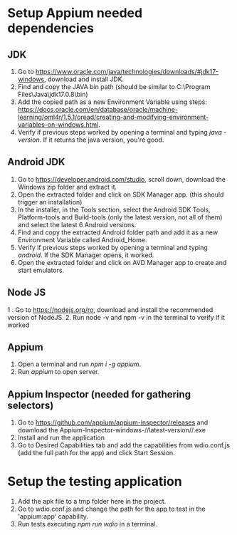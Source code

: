 # Setup Appium needed dependencies

## JDK

1. Go to https://www.oracle.com/java/technologies/downloads/#jdk17-windows, download and install JDK.
2. Find and copy the JAVA bin path (should be similar to C:\Program Files\Java\jdk17.0.8\bin)
3. Add the copied path as a new Environment Variable using steps: https://docs.oracle.com/en/database/oracle/machine-learning/oml4r/1.5.1/oread/creating-and-modifying-environment-variables-on-windows.html.
4. Verify if previous steps worked by opening a terminal and typing _java -version_. If it returns the java version, you're good.

## Android JDK

1. Go to https://developer.android.com/studio, scroll down, download the Windows zip folder and extract it.
2. Open the extracted folder and click on SDK Manager app. (this should trigger an installation)
3. In the installer, in the Tools section, select the Android SDK Tools, Platform-tools and Build-tools (only the latest version, not all of them) and select the latest 6 Android versions.
4. Find and copy the extracted Android folder path and add it as a new Environment Variable called Android_Home.
5. Verify if previous steps worked by opening a terminal and typing _android_. If the SDK Manager opens, it worked.
6. Open the extracted folder and click on AVD Manager app to create and start emulators.

## Node JS

1 . Go to https://nodejs.org/ro, download and install the recommended version of NodeJS. 2. Run node -v and npm -v in the terminal to verify if it worked

## Appium

1. Open a terminal and run _npm i -g appium_.
2. Run _appium_ to open server.

## Appium Inspector (needed for gathering selectors)

1. Go to https://github.com/appium/appium-inspector/releases and download the Appium-Inspector-windows-//latest-version//.exe
2. Install and run the application
3. Go to Desired Capabilities tab and add the capabilities from wdio.conf.js (add the full path for the app) and click Start Session.

# Setup the testing application

1. Add the apk file to a tmp folder here in the project.
2. Go to wdio.conf.js and change the path for the app to test in the 'appium:app' capability.
3. Run tests executing _npm run wdio_ in a terminal.
